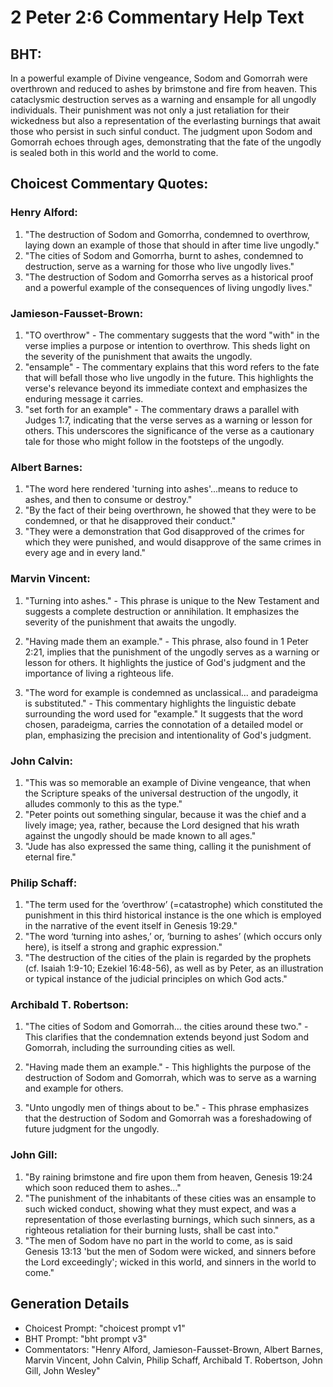 # 2 Peter 2:6 Commentary Help Text

## BHT:
In a powerful example of Divine vengeance, Sodom and Gomorrah were overthrown and reduced to ashes by brimstone and fire from heaven. This cataclysmic destruction serves as a warning and ensample for all ungodly individuals. Their punishment was not only a just retaliation for their wickedness but also a representation of the everlasting burnings that await those who persist in such sinful conduct. The judgment upon Sodom and Gomorrah echoes through ages, demonstrating that the fate of the ungodly is sealed both in this world and the world to come.

## Choicest Commentary Quotes:
### Henry Alford:
1. "The destruction of Sodom and Gomorrha, condemned to overthrow, laying down an example of those that should in after time live ungodly." 
2. "The cities of Sodom and Gomorrha, burnt to ashes, condemned to destruction, serve as a warning for those who live ungodly lives." 
3. "The destruction of Sodom and Gomorrha serves as a historical proof and a powerful example of the consequences of living ungodly lives."

### Jamieson-Fausset-Brown:
1. "TO overthrow" - The commentary suggests that the word "with" in the verse implies a purpose or intention to overthrow. This sheds light on the severity of the punishment that awaits the ungodly.
2. "ensample" - The commentary explains that this word refers to the fate that will befall those who live ungodly in the future. This highlights the verse's relevance beyond its immediate context and emphasizes the enduring message it carries.
3. "set forth for an example" - The commentary draws a parallel with Judges 1:7, indicating that the verse serves as a warning or lesson for others. This underscores the significance of the verse as a cautionary tale for those who might follow in the footsteps of the ungodly.

### Albert Barnes:
1. "The word here rendered 'turning into ashes'...means to reduce to ashes, and then to consume or destroy." 
2. "By the fact of their being overthrown, he showed that they were to be condemned, or that he disapproved their conduct." 
3. "They were a demonstration that God disapproved of the crimes for which they were punished, and would disapprove of the same crimes in every age and in every land."

### Marvin Vincent:
1. "Turning into ashes." - This phrase is unique to the New Testament and suggests a complete destruction or annihilation. It emphasizes the severity of the punishment that awaits the ungodly.

2. "Having made them an example." - This phrase, also found in 1 Peter 2:21, implies that the punishment of the ungodly serves as a warning or lesson for others. It highlights the justice of God's judgment and the importance of living a righteous life.

3. "The word for example is condemned as unclassical... and paradeigma is substituted." - This commentary highlights the linguistic debate surrounding the word used for "example." It suggests that the word chosen, paradeigma, carries the connotation of a detailed model or plan, emphasizing the precision and intentionality of God's judgment.

### John Calvin:
1. "This was so memorable an example of Divine vengeance, that when the Scripture speaks of the universal destruction of the ungodly, it alludes commonly to this as the type."
2. "Peter points out something singular, because it was the chief and a lively image; yea, rather, because the Lord designed that his wrath against the ungodly should be made known to all ages."
3. "Jude has also expressed the same thing, calling it the punishment of eternal fire."

### Philip Schaff:
1. "The term used for the ‘overthrow’ (=catastrophe) which constituted the punishment in this third historical instance is the one which is employed in the narrative of the event itself in Genesis 19:29."
2. "The word ‘turning into ashes,’ or, ‘burning to ashes’ (which occurs only here), is itself a strong and graphic expression."
3. "The destruction of the cities of the plain is regarded by the prophets (cf. Isaiah 1:9-10; Ezekiel 16:48-56), as well as by Peter, as an illustration or typical instance of the judicial principles on which God acts."

### Archibald T. Robertson:
1. "The cities of Sodom and Gomorrah... the cities around these two." - This clarifies that the condemnation extends beyond just Sodom and Gomorrah, including the surrounding cities as well.

2. "Having made them an example." - This highlights the purpose of the destruction of Sodom and Gomorrah, which was to serve as a warning and example for others.

3. "Unto ungodly men of things about to be." - This phrase emphasizes that the destruction of Sodom and Gomorrah was a foreshadowing of future judgment for the ungodly.

### John Gill:
1. "By raining brimstone and fire upon them from heaven, Genesis 19:24 which soon reduced them to ashes..."
2. "The punishment of the inhabitants of these cities was an ensample to such wicked conduct, showing what they must expect, and was a representation of those everlasting burnings, which such sinners, as a righteous retaliation for their burning lusts, shall be cast into."
3. "The men of Sodom have no part in the world to come, as is said Genesis 13:13 'but the men of Sodom were wicked, and sinners before the Lord exceedingly'; wicked in this world, and sinners in the world to come."


## Generation Details
- Choicest Prompt: "choicest prompt v1"
- BHT Prompt: "bht prompt v3"
- Commentators: "Henry Alford, Jamieson-Fausset-Brown, Albert Barnes, Marvin Vincent, John Calvin, Philip Schaff, Archibald T. Robertson, John Gill, John Wesley"
